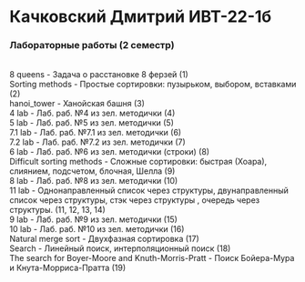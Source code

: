 # Качковский Дмитрий ИВТ-22-1б
### Лабораторные работы (2 семестр) 
<br> 8 queens - Задача о расстановке 8 ферзей (1)
<br> Sorting methods - Простые сортировки: пузырьком, выбором, вставками (2)
<br> hanoi_tower - Ханойская башня (3)
<br> 4 lab - Лаб. раб. №4 из зел. методички (4)
<br> 5 lab - Лаб. раб. №5 из зел. методички (5)
<br> 7.1 lab - Лаб. раб. №7.1 из зел. методички (6)
<br> 7.2 lab - Лаб. раб. №7.2 из зел. методички (7)
<br> 6 lab - Лаб. раб. №6 из зел. методички (строки) (8)
<br> Difficult sorting methods - Сложные сортировки: быстрая (Хоара), слиянием, подсчетом, блочная, Шелла (9)
<br> 8 lab - Лаб. раб. №8 из зел. методички (10)
<br> 11 lab - Однонаправленный список через структуры, двунаправленный список через структуры, стэк через структуры , очередь через структуры. (11, 12, 13, 14)
<br> 9 lab - Лаб. раб. №9 из зел. методички (15)
<br> 10 lab - Лаб. раб. №10 из зел. методички (16)
<br> Natural merge sort - Двухфазная сортировка (17)
<br> Search - Линейный поиск, интерполяционный поиск (18)
<br> The search for Boyer-Moore and Knuth-Morris-Pratt - Поиск Бойера-Мура и Кнута-Морриса-Пратта (19)
